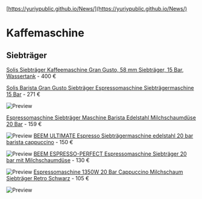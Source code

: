 [https://yuriypublic.github.io/News/](https://yuriypublic.github.io/News/)

# Kaffemaschine
## Siebträger
[Solis Siebträger Kaffeemaschine Gran Gusto, 58 mm Siebträger, 15 Bar, Wassertank](https://www.ebay.de/itm/364006953872) - 400 €

[Solis Barista Gran Gusto Siebträger Espressomaschine Siebträgermaschine 15 Bar](https://www.ebay.de/itm/304352140433) - 271 €

![Preview](https://i.ebayimg.com/images/g/pWYAAOSwGCxfyLhV/s-l1600.jpg)

[Espressomaschine Siebträger Maschine Barista Edelstahl Milchschaumdüse 20 Bar](https://www.ebay.de/itm/334668179851) - 159 €

![Preview](https://i.ebayimg.com/images/g/PqwAAOSwefpjtsgo/s-l1600.jpg)
[BEEM ULTIMATE Espresso Siebträgermaschine edelstahl 20 bar barista cappuccino](https://www.ebay.de/itm/224979982797) - 150 €

![Preview](https://i.ebayimg.com/images/g/3YEAAOSwMeNjclrJ/s-l1600.jpg)
[BEEM ESPRESSO-PERFECT Espressomaschine Siebträger 20 bar mit Milchschaumdüse](https://www.ebay.de/itm/225251084193) - 130 €

![Preview](https://i.ebayimg.com/images/g/FeQAAOSwIcVjckLr/s-l1600.jpg)
[Espressomaschine 1350W 20 Bar Cappuccino Milchschaum Siebträger Retro Schwarz](https://www.ebay.de/itm/285129334496) - 105 €

![Preview](https://i.ebayimg.com/images/g/cuIAAOSweG9j2k17/s-l1600.jpg)

